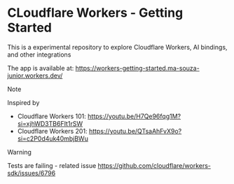 # CLoudflare Workers - Getting Started

This is a experimental repository to explore Cloudflare Workers, AI bindings, and other integrations

The app is available at: https://workers-getting-started.ma-souza-junior.workers.dev/

> [!NOTE]
> Inspired by
> - Cloudflare Workers 101: https://youtu.be/H7Qe96fqg1M?si=xjhWD3TB6FIt1rSW
> - Cloudflare Workers 201: https://youtu.be/QTsaAhFvX9o?si=c2P0d4uk40mbjBWu


> [!WARNING]
> Tests are failing - related issue https://github.com/cloudflare/workers-sdk/issues/6796
